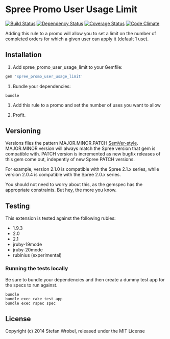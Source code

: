 Spree Promo User Usage Limit
======================
[![Build Status](http://img.shields.io/travis/swrobel/spree_promo_user_usage_limit/2-2-stable.svg)](https://travis-ci.org/swrobel/spree_promo_user_usage_limit) [![Dependency Status](http://img.shields.io/gemnasium/swrobel/spree_promo_user_usage_limit.svg)](https://gemnasium.com/swrobel/spree_promo_user_usage_limit) [![Coverage Status](http://img.shields.io/coveralls/swrobel/spree_promo_user_usage_limit/2-2-stable.svg)](https://coveralls.io/r/swrobel/spree_promo_user_usage_limit) [![Code Climate](   http://img.shields.io/codeclimate/github/swrobel/spree_promo_user_usage_limit.svg)](https://codeclimate.com/github/swrobel/spree_promo_user_usage_limit)

Adding this rule to a promo will allow you to set a limit on the number of completed orders for which a given user can apply it (default 1 use).

Installation
------------

1. Add spree_promo_user_usage_limit to your Gemfile:

  ```ruby
  gem 'spree_promo_user_usage_limit'
  ```

1. Bundle your dependencies:

  ```shell
  bundle
  ```

1. Add this rule to a promo and set the number of uses you want to allow

1. Profit.

Versioning
----------
Versions files the pattern MAJOR.MINOR.PATCH [SemVer-style](http://semver.org/). MAJOR.MINOR version will always match the Spree version that gem is compatible with. PATCH version is incremented as new bugfix releases of this gem come out, indepently of new Spree PATCH versions.

For example, version 2.1.0 is compatible with the Spree 2.1.x series, while version 2.0.4 is compatible with the Spree 2.0.x series.

You should not need to worry about this, as the gemspec has the appropriate constraints. But hey, the more you know.

Testing
-------
This extension is tested against the following rubies:

* 1.9.3
* 2.0
* 2.1
* jruby-19mode
* jruby-20mode
* rubinius (experimental)

### Running the tests locally

Be sure to bundle your dependencies and then create a dummy test app for the specs to run against.

```shell
bundle
bundle exec rake test_app
bundle exec rspec spec
```

License
-------

Copyright (c) 2014 Stefan Wrobel, released under the MIT License
